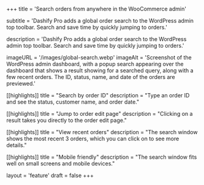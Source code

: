 +++
title = 'Search orders from anywhere in the WooCommerce admin'

subtitle = 'Dashify Pro adds a global order search to the WordPress admin top toolbar. Search and save time by quickly jumping to orders.'

description = 'Dashify Pro adds a global order search to the WordPress admin top toolbar. Search and save time by quickly jumping to orders.'

imageURL = '/images/global-search.webp'
imageAlt = 'Screenshot of the WordPress admin dashboard, with a popup search appearing over the dashboard that shows a result showing for a searched query, along with a few recent orders. The ID, status, name, and date of the orders are previewed.'

[[highlights]]
title = "Search by order ID"
description = "Type an order ID and see the status, customer name, and order date."

[[highlights]]
title = "Jump to order edit page"
description = "Clicking on a result takes you directly to the order edit page."

[[highlights]]
title = "View recent orders"
description = "The search window shows the most recent 3 orders, which you can click on to see more details."

[[highlights]]
title = "Mobile friendly"
description = "The search window fits well on small screens and mobile devices."

layout = 'feature'
draft = false
+++
